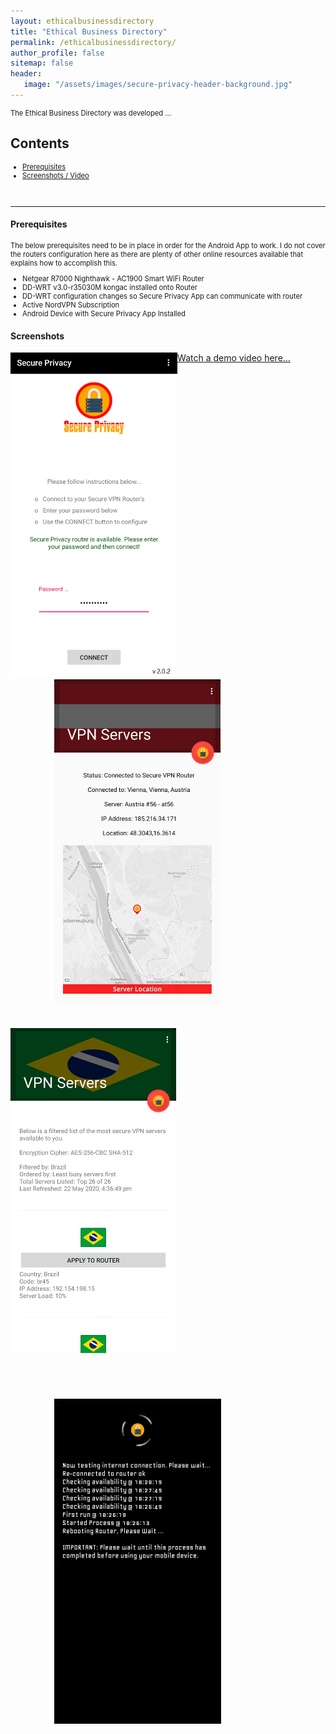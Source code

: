 ```yaml
---
layout: ethicalbusinessdirectory
title: "Ethical Business Directory"
permalink: /ethicalbusinessdirectory/
author_profile: false
sitemap: false
header: 
   image: "/assets/images/secure-privacy-header-background.jpg" 
---
```

<p style="font-size:0.80em; margin-top:0; margin-bottom: 0;">
The Ethical Business Directory was developed ...
</p>

<h2>Contents</h2>
<ul style="font-size:0.80em;">
  <li><a href="#1">Prerequisites</a></li>
  <li><a href="#2">Screenshots / Video</a></li>
</ul>

<br>
<hr>

<div id="1"></div>
<h4>Prerequisites</h4>
<p style="font-size:0.80em; margin-top:0; margin-bottom: 0;">
The below prerequisites need to be in place in order for the Android App to work. I do not cover the routers configuration here as there are plenty of other online resources available that explains how to accomplish this.
</p>
<ul style="font-size:0.80em;">
  <li>Netgear R7000 Nighthawk - AC1900 Smart WiFi Router</li>
  <li>DD-WRT v3.0-r35030M kongac installed onto Router</li>
  <li>DD-WRT configuration changes so Secure Privacy App can communicate with router</li>  
  <li>Active NordVPN Subscription</li>
  <li>Android Device with Secure Privacy App Installed</li>  
</ul>

<div id="2"></div>
<h4>Screenshots</h4>
<div style="float: left;"><img style="height:520px; object-fit: contain;" alt="Secure Privacy Screenshot 1" src="/assets/images/Software-SecurePrivacy-1.png" /></div>
<div style="float: left; padding-left: 70px;"><img style="height:520px; object-fit: contain;" alt="Secure Privacy Screenshot 2" src="/assets/images/Software-SecurePrivacy-2.png" /></div>
<div style="float: left; padding-top: 35px; padding-bottom: 35px;"><img style="height:520px; object-fit: contain;" alt="Secure Privacy Screenshot 3" src="/assets/images/Software-SecurePrivacy-3.png" /></div>
<div style="float: left; padding-left: 70px; padding-top: 35px; padding-bottom: 35px;"><img style="height:520px; object-fit: contain;" alt="Secure Privacy Screenshot 4" src="/assets/images/Software-SecurePrivacy-4.png" /></div>
 
<a href="https://youtu.be/EGw2L2sMLuE" target="_blank">Watch a demo video here...</a>
